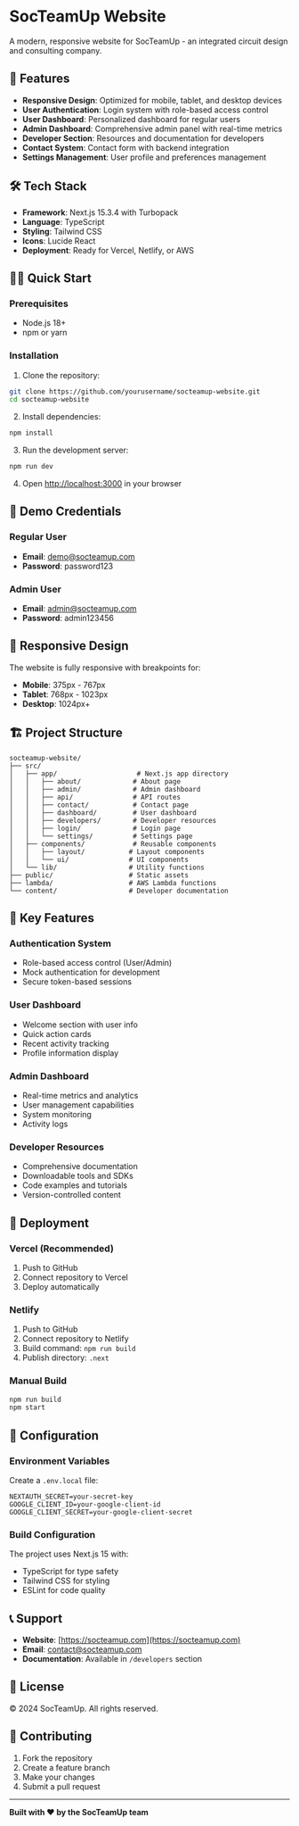 # SocTeamUp Website

A modern, responsive website for SocTeamUp - an integrated circuit design and consulting company.

## 🚀 Features

- **Responsive Design**: Optimized for mobile, tablet, and desktop devices
- **User Authentication**: Login system with role-based access control
- **User Dashboard**: Personalized dashboard for regular users
- **Admin Dashboard**: Comprehensive admin panel with real-time metrics
- **Developer Section**: Resources and documentation for developers
- **Contact System**: Contact form with backend integration
- **Settings Management**: User profile and preferences management

## 🛠️ Tech Stack

- **Framework**: Next.js 15.3.4 with Turbopack
- **Language**: TypeScript
- **Styling**: Tailwind CSS
- **Icons**: Lucide React
- **Deployment**: Ready for Vercel, Netlify, or AWS

## 🏃‍♂️ Quick Start

### Prerequisites

- Node.js 18+ 
- npm or yarn

### Installation

1. Clone the repository:
```bash
git clone https://github.com/yourusername/socteamup-website.git
cd socteamup-website
```

2. Install dependencies:
```bash
npm install
```

3. Run the development server:
```bash
npm run dev
```

4. Open [http://localhost:3000](http://localhost:3000) in your browser

## 🔐 Demo Credentials

### Regular User
- **Email**: demo@socteamup.com
- **Password**: password123

### Admin User
- **Email**: admin@socteamup.com
- **Password**: admin123456

## 📱 Responsive Design

The website is fully responsive with breakpoints for:
- **Mobile**: 375px - 767px
- **Tablet**: 768px - 1023px  
- **Desktop**: 1024px+

## 🏗️ Project Structure

```
socteamup-website/
├── src/
│   ├── app/                    # Next.js app directory
│   │   ├── about/             # About page
│   │   ├── admin/             # Admin dashboard
│   │   ├── api/               # API routes
│   │   ├── contact/           # Contact page
│   │   ├── dashboard/         # User dashboard
│   │   ├── developers/        # Developer resources
│   │   ├── login/             # Login page
│   │   └── settings/          # Settings page
│   ├── components/            # Reusable components
│   │   ├── layout/           # Layout components
│   │   └── ui/               # UI components
│   └── lib/                  # Utility functions
├── public/                   # Static assets
├── lambda/                   # AWS Lambda functions
└── content/                  # Developer documentation
```

## 🌟 Key Features

### Authentication System
- Role-based access control (User/Admin)
- Mock authentication for development
- Secure token-based sessions

### User Dashboard
- Welcome section with user info
- Quick action cards
- Recent activity tracking
- Profile information display

### Admin Dashboard
- Real-time metrics and analytics
- User management capabilities
- System monitoring
- Activity logs

### Developer Resources
- Comprehensive documentation
- Downloadable tools and SDKs
- Code examples and tutorials
- Version-controlled content

## 🚀 Deployment

### Vercel (Recommended)
1. Push to GitHub
2. Connect repository to Vercel
3. Deploy automatically

### Netlify
1. Push to GitHub
2. Connect repository to Netlify
3. Build command: `npm run build`
4. Publish directory: `.next`

### Manual Build
```bash
npm run build
npm start
```

## 🔧 Configuration

### Environment Variables
Create a `.env.local` file:
```
NEXTAUTH_SECRET=your-secret-key
GOOGLE_CLIENT_ID=your-google-client-id
GOOGLE_CLIENT_SECRET=your-google-client-secret
```

### Build Configuration
The project uses Next.js 15 with:
- TypeScript for type safety
- Tailwind CSS for styling
- ESLint for code quality

## 📞 Support

- **Website**: [https://socteamup.com](https://socteamup.com)
- **Email**: contact@socteamup.com
- **Documentation**: Available in `/developers` section

## 📄 License

© 2024 SocTeamUp. All rights reserved.

## 🤝 Contributing

1. Fork the repository
2. Create a feature branch
3. Make your changes
4. Submit a pull request

---

**Built with ❤️ by the SocTeamUp team**
